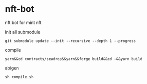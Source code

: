 # nft-bot
nft bot for mint nft


init all submodule
```shell
git submodule update --init --recursive --depth 1 --progress
```


compile

```shell
yarn&&cd contracts/seadrop&&yarn&&forge build&&cd -&&yarn build
```

abigen
```shell
sh compile.sh
```
